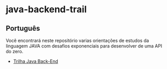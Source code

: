# java-backend-trail

## Português

Você encontrará neste repositório varias orientações de estudos da linguagem JAVA com desafios exponenciais para desenvolver de uma API do zero.

- [Trilha Java Back-End]()
